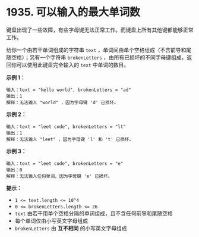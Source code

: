 # 1935. 可以输入的最大单词数

键盘出现了一些故障，有些字母键无法正常工作。而键盘上所有其他键都能够正常工作。

给你一个由若干单词组成的字符串 `text` ，单词间由单个空格组成（不含前导和尾随空格）；另有一个字符串 `brokenLetters` ，由所有已损坏的不同字母键组成，返回你可以使用此键盘完全输入的 `text` 中单词的数目。

**示例 1：**

```()
输入：text = "hello world", brokenLetters = "ad"
输出：1
解释：无法输入 "world" ，因为字母键 'd' 已损坏。
```

**示例 2：**

```()
输入：text = "leet code", brokenLetters = "lt"
输出：1
解释：无法输入 "leet" ，因为字母键 'l' 和 't' 已损坏。
```

**示例 3：**

```()
输入：text = "leet code", brokenLetters = "e"
输出：0
解释：无法输入任何单词，因为字母键 'e' 已损坏。
```

**提示：**

- `1 <= text.length <= 10^4`
- `0 <= brokenLetters.length <= 26`
- `text` 由若干用单个空格分隔的单词组成，且不含任何前导和尾随空格
- 每个单词仅由小写英文字母组成
- `brokenLetters` 由 **互不相同** 的小写英文字母组成
